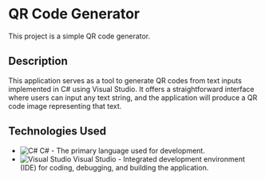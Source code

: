 # QR Code Generator

This project is a simple QR code generator.

## Description 

This application serves as a tool to generate QR codes from text inputs implemented in C# using Visual Studio. It offers a straightforward interface where users can input any text string, and the application will produce a QR code image representing that text.

## Technologies Used

- ![C#](https://img.shields.io/badge/-C%23-239120?style=flat-square&logo=c-sharp&logoColor=white) C# - The primary language used for development.
- ![Visual Studio](https://img.shields.io/badge/-Visual%20Studio-5C2D91?style=flat-square&logo=visual-studio&logoColor=white) Visual Studio - Integrated development environment (IDE) for coding, debugging, and building the application.

